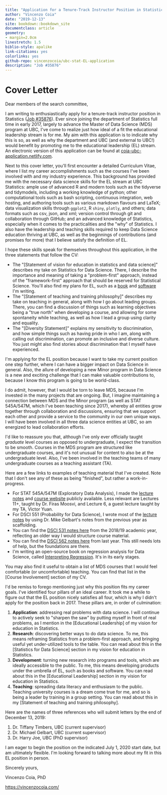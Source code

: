 ```yaml
--- 
title: "Application for a Tenure-Track Instructor Position in Statistics at UBC"
author: "Vincenzo Coia"
date: "2019-12-13"
site: bookdown::bookdown_site
documentclass: article
geometry: 
- margin=2.0cm
linestretch: 1.5
biblio-style: apalike
link-citations: yes
colorlinks: yes
github-repo: vincenzocoia/ubc-stat-EL-application
description: "Job #35876"
---
```


# Cover Letter

Dear members of the search committee,

I am writing to enthusiastically apply for a tenure-track instructor position in Statistics ([Job #35876](https://www.stat.ubc.ca/three-tenure-track-instructor-positions-statistics-35876)). Ever since joining the department of Statistics full time in early 2017, largely to advance the Master of Data Science (MDS) program at UBC, I've come to realize just how ideal of a fit the educational leadership stream is for me. My aim with this application is to indicate why this is so, as well as why the department and UBC (and external to UBC!) would benefit by promoting me to the educational leadership (EL) stream. An electronic version of this application can be found at [coia-ubc-application.netlify.com](https://coia-ubc-application.netlify.com/).

Next to this cover letter, you'll first encounter a detailed Curriculum Vitae, where I list my career accomplishments such as the courses I've been involved with and my industry experience. This background has provided me with the necessary data science skills for the EL stream at UBC Statistics: ample use of advanced R and modern tools such as the tidyverse and tidymodels, including a working knowledge of python; other computational tools such as bash scripting, continuous integration, web hosting, and authoring tools such as various markdown flavours and LaTeX; data visualization skills through `ggplot2`, R `shiny`, `plotly`, and others; data formats such as csv, json, and xml; version control through git and collaboration through GitHub; and an advanced knowledge of Statistics, especially when it comes to the practicalities and the "why" of Statistics. I also have the leadership and teaching skills required to keep Data Science education thriving at UBC, as well as the beginnings of contributions (and promises for more) that I believe satisfy the definition of EL. 

I hope these skills speak for themselves throughout this application, in the three statements that follow the CV:

- The "[Statement of vision for education in statistics and data science]" describes my take on Statistics for Data Science. There, I describe the importance and meaning of taking a "problem-first" approach, instead of the "framework-first" approach that should be reserved for Statistical Science. You'll also find my plans for EL, such as a [book](https://interpreting-regression.netlify.com/) and [software](https://github.com/vincenzocoia/distplyr/) I'm writing.
- The "[Statement of teaching and training philosophy]" describes my take on teaching in general, along with how I go about leading groups. There, you can find a discussion of things such as learning objectives being a "true north" when developing a course, and allowing for some spontaneity while teaching, as well as how I lead a group using clarity and equality.
- The "[Diversity Statement]" explains my sensitivity to discrimination, and how simple things such as having pride in who I am, along with calling out discrimination, can promote an inclusive and diverse culture. You just might also find stories about discrimination that I myself have experienced.

I'm applying for the EL position because I want to take my current position one step further, where I can have a bigger impact on Data Science in general. Also, the allure of developing a new Minor program in Data Science is a new and exciting challenge that I can make valuable contributions to, because I know this program is going to be world-class. 

I do admit, however, that I would be torn to leave MDS, because I'm invested in the many projects that are ongoing. But, I imagine maintaining a connection between MDS and the Minor program (as well as STAT 545A/547M, which I've been teaching since 2017), whereby all entities grow together through collaboration and discussions, ensuring that we support each other and provide a service to the community in our own unique ways. I will have been involved in all three data science entities at UBC, so am energized to lead collaboration efforts.

I'd like to reassure you that, although I've only ever officially taught _graduate_ level courses as opposed to undergraduate, I expect the transition to be smooth. Courses in the MDS program are structured like undergraduate courses, and it's not unusual for content to also be at the undergraduate level. Also, I've been involved in the teaching teams of many undergraduate courses as a teaching assistant (TA).

Here are a few links to examples of teaching material that I've created. Note that I don't see any of these as being "finished", but rather a work-in-progress.

- For STAT 545A/547M (Exploratory Data Analysis), I made the [lecture notes](https://stat545guidebook.netlify.com/) and [course website](https://stat545.stat.ubc.ca/) publicly available. Less relevant are Lectures 11+, taught by Dr. Firas Moosvi, and Lecture 6, a guest lecture taught by my TA, Victor Yuan.
- For DSCI 551 (Probability for Data Science), I wrote most of the [lecture notes](https://ubc-mds.github.io/DSCI_551_stat-prob-dsci/lectures/) by using Dr. Mike Gelbart's notes from the previous year as scaffolding.
- You can find the [DSCI 531 notes here](https://ubc-mds.github.io/DSCI_531_viz-1/) from the 2018/19 academic year, reflecting an older way I would structure course material.
- You can find the [DSCI 562 notes here](https://ubc-mds.github.io/DSCI_562_regr-2/) from last year. This still needs lots of help, but the foundations are there.
- I'm writing an open-source book on regression analysis for Data Science, called [Interpreting Regression](https://interpreting-regression.netlify.com/). It's in its early stages.

You may also find it useful to obtain a list of MDS courses that I would feel comfortable (or uncomfortable) teaching. You can find that list in the [Course Involvement] section of my CV.

I'd be remiss to forego mentioning just why this position fits my career goals. I've identified four pillars of an ideal career. It took me a while to figure out that the EL position nicely satisfies all four, which is why I didn't apply for the position back in 2017. These pillars are, in order of culmination:

1. __Application__: addressing real problems with data science. I will continue to actively seek to "sharpen the saw" by putting myself in front of real problems, as I mention in the [Educational Leadership] of my vision for education in Statistics.
2. __Research__: discovering better ways to do data science. To me, this means reframing Statistics from a problem-first approach, and bringing useful yet under-utilized tools to the table. You can read about this in the [Statistics for Data Science] section in my vision for education in Statistics. 
3. __Development__: turning new research into programs and tools, which are ideally accessible to the public. To me, this means developing products under the umbrella of EL, such as books and software. You can read about this in the [Educational Leadership] section in my vision for education in Statistics.
4. __Teaching__: spreading data literacy and enthusiasm to the public. Teaching university courses is a dream come true for me, and so is being a leader by training in a group setting. You can read about this in my [Statement of teaching and training philosophy].

Here are the names of three references who will submit letters by the end of December 13, 2019:

1. Dr. Tiffany Timbers, UBC (current supervisor)
2. Dr. Michael Gelbart, UBC (current supervisor)
3. Dr. Harry Joe, UBC (PhD supervisor)

I am eager to begin the position on the indicated July 1, 2020 start date, but am ultimately flexible. I'm looking forward to talking more about my fit in this EL position in person.

Sincerely yours,

Vincenzo Coia, PhD

https://vincenzocoia.com/
